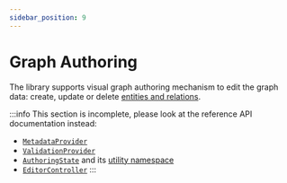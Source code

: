 ```yaml
---
sidebar_position: 9
---
```


# Graph Authoring

The library supports visual graph authoring mechanism to edit the graph data: create, update or delete [entities and relations](/docs/concepts/graph-model.md).

:::info
This section is incomplete, please look at the reference API documentation instead:
  - [`MetadataProvider`](/docs/api/workspace/interfaces/MetadataProvider)
  - [`ValidationProvider`](/docs/api/workspace/interfaces/ValidationProvider)
  - [`AuthoringState`](/docs/api/workspace/interfaces/AuthoringState) and its [utility namespace](/docs/api/workspace/namespaces/AuthoringState)
  - [`EditorController`](/docs/api/workspace/classes/EditorController)
:::
